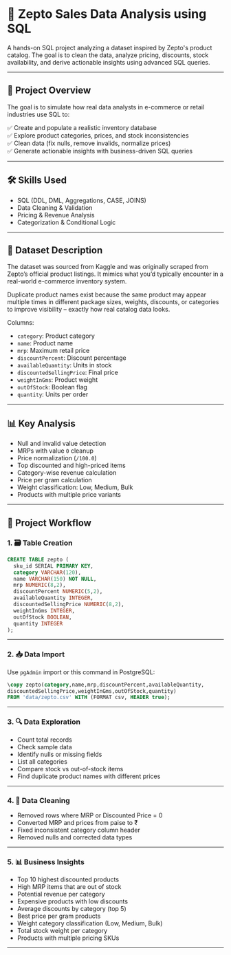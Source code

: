 # 🛒 Zepto Sales Data Analysis using SQL

A hands-on SQL project analyzing a dataset inspired by Zepto's product catalog. The goal is to clean the data, analyze pricing, discounts, stock availability, and derive actionable insights using advanced SQL queries.

---
## 📌 Project Overview

The goal is to simulate how real data analysts in e-commerce or retail industries use SQL to:

✅ Create and populate a realistic inventory database  
✅ Explore product categories, prices, and stock inconsistencies  
✅ Clean data (fix nulls, remove invalids, normalize prices)  
✅ Generate actionable insights with business-driven SQL queries

---
## 🛠️ Skills Used
- SQL (DDL, DML, Aggregations, CASE, JOINS)
- Data Cleaning & Validation
- Pricing & Revenue Analysis
- Categorization & Conditional Logic
---
## 📁 Dataset Description
The dataset was sourced from Kaggle and was originally scraped from Zepto’s official product listings. It mimics what you’d typically encounter in a real-world e-commerce inventory system.

Duplicate product names exist because the same product may appear multiple times in different package sizes, weights, discounts, or categories to improve visibility – exactly how real catalog data looks.

Columns:
- `category`: Product category
- `name`: Product name
- `mrp`: Maximum retail price
- `discountPercent`: Discount percentage
- `availableQuantity`: Units in stock
- `discountedSellingPrice`: Final price
- `weightInGms`: Product weight
- `outOfStock`: Boolean flag
- `quantity`: Units per order
---
## 📊 Key Analysis
- Null and invalid value detection
- MRPs with value `0` cleanup
- Price normalization (`/100.0`)
- Top discounted and high-priced items
- Category-wise revenue calculation
- Price per gram calculation
- Weight classification: Low, Medium, Bulk
- Products with multiple price variants
---
## 🧠 Project Workflow

### 1. 🗃️ Table Creation
```sql
CREATE TABLE zepto (
  sku_id SERIAL PRIMARY KEY,
  category VARCHAR(120),
  name VARCHAR(150) NOT NULL,
  mrp NUMERIC(8,2),
  discountPercent NUMERIC(5,2),
  availableQuantity INTEGER,
  discountedSellingPrice NUMERIC(8,2),
  weightInGms INTEGER,
  outOfStock BOOLEAN,
  quantity INTEGER
);
```

---

### 2. 📥 Data Import
Use `pgAdmin` import or this command in PostgreSQL:

```sql
\copy zepto(category,name,mrp,discountPercent,availableQuantity,
discountedSellingPrice,weightInGms,outOfStock,quantity)
FROM 'data/zepto.csv' WITH (FORMAT csv, HEADER true);
```

---

### 3. 🔍 Data Exploration
- Count total records
- Check sample data
- Identify nulls or missing fields
- List all categories
- Compare stock vs out-of-stock items
- Find duplicate product names with different prices

---

### 4. 🧹 Data Cleaning
- Removed rows where MRP or Discounted Price = 0
- Converted MRP and prices from paise to ₹
- Fixed inconsistent category column header
- Removed nulls and corrected data types

---

### 5. 📊 Business Insights
- Top 10 highest discounted products
- High MRP items that are out of stock
- Potential revenue per category
- Expensive products with low discounts
- Average discounts by category (top 5)
- Best price per gram products
- Weight category classification (Low, Medium, Bulk)
- Total stock weight per category
- Products with multiple pricing SKUs

---
